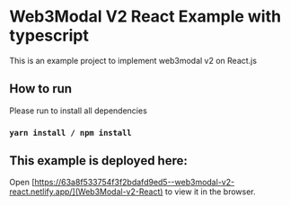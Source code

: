 # Web3Modal V2 React Example with typescript

This is an example project to implement web3modal v2 on React.js

## How to run

Please run to install all dependencies

### `yarn install / npm install`

## This example is deployed here:

Open [https://63a8f533754f3f2bdafd9ed5--web3modal-v2-react.netlify.app/](Web3Modal-v2-React) to view it in the browser.
